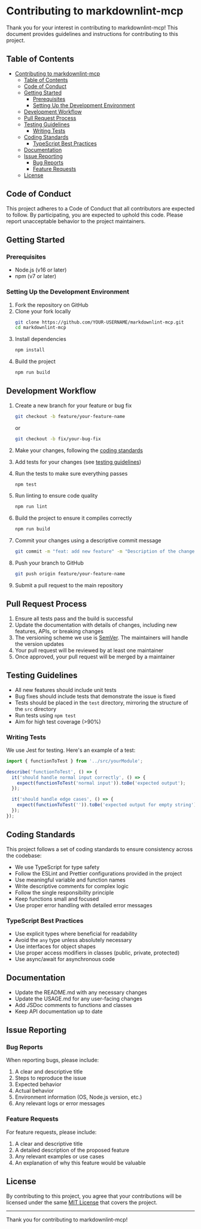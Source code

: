 # Contributing to markdownlint-mcp

Thank you for your interest in contributing to markdownlint-mcp! This document provides guidelines and instructions for contributing to this project.

## Table of Contents

- [Contributing to markdownlint-mcp](#contributing-to-markdownlint-mcp)
  - [Table of Contents](#table-of-contents)
  - [Code of Conduct](#code-of-conduct)
  - [Getting Started](#getting-started)
    - [Prerequisites](#prerequisites)
    - [Setting Up the Development Environment](#setting-up-the-development-environment)
  - [Development Workflow](#development-workflow)
  - [Pull Request Process](#pull-request-process)
  - [Testing Guidelines](#testing-guidelines)
    - [Writing Tests](#writing-tests)
  - [Coding Standards](#coding-standards)
    - [TypeScript Best Practices](#typescript-best-practices)
  - [Documentation](#documentation)
  - [Issue Reporting](#issue-reporting)
    - [Bug Reports](#bug-reports)
    - [Feature Requests](#feature-requests)
  - [License](#license)

## Code of Conduct

This project adheres to a Code of Conduct that all contributors are expected to follow. By participating, you are expected to uphold this code. Please report unacceptable behavior to the project maintainers.

## Getting Started

### Prerequisites

- Node.js (v16 or later)
- npm (v7 or later)

### Setting Up the Development Environment

1. Fork the repository on GitHub
2. Clone your fork locally
   ```bash
   git clone https://github.com/YOUR-USERNAME/markdownlint-mcp.git
   cd markdownlint-mcp
   ```
3. Install dependencies
   ```bash
   npm install
   ```
4. Build the project
   ```bash
   npm run build
   ```

## Development Workflow

1. Create a new branch for your feature or bug fix
   ```bash
   git checkout -b feature/your-feature-name
   ```
   or
   ```bash
   git checkout -b fix/your-bug-fix
   ```

2. Make your changes, following the [coding standards](#coding-standards)

3. Add tests for your changes (see [testing guidelines](#testing-guidelines))

4. Run the tests to make sure everything passes
   ```bash
   npm test
   ```

5. Run linting to ensure code quality
   ```bash
   npm run lint
   ```

6. Build the project to ensure it compiles correctly
   ```bash
   npm run build
   ```

7. Commit your changes using a descriptive commit message
   ```bash
   git commit -m "feat: add new feature" -m "Description of the changes and why they were made"
   ```

8. Push your branch to GitHub
   ```bash
   git push origin feature/your-feature-name
   ```

9. Submit a pull request to the main repository

## Pull Request Process

1. Ensure all tests pass and the build is successful
2. Update the documentation with details of changes, including new features, APIs, or breaking changes
3. The versioning scheme we use is [SemVer](http://semver.org/). The maintainers will handle the version updates
4. Your pull request will be reviewed by at least one maintainer
5. Once approved, your pull request will be merged by a maintainer

## Testing Guidelines

- All new features should include unit tests
- Bug fixes should include tests that demonstrate the issue is fixed
- Tests should be placed in the `test` directory, mirroring the structure of the `src` directory
- Run tests using `npm test`
- Aim for high test coverage (>90%)

### Writing Tests

We use Jest for testing. Here's an example of a test:

```typescript
import { functionToTest } from '../src/yourModule';

describe('functionToTest', () => {
  it('should handle normal input correctly', () => {
    expect(functionToTest('normal input')).toBe('expected output');
  });

  it('should handle edge cases', () => {
    expect(functionToTest('')).toBe('expected output for empty string');
  });
});
```

## Coding Standards

This project follows a set of coding standards to ensure consistency across the codebase:

- We use TypeScript for type safety
- Follow the ESLint and Prettier configurations provided in the project
- Use meaningful variable and function names
- Write descriptive comments for complex logic
- Follow the single responsibility principle
- Keep functions small and focused
- Use proper error handling with detailed error messages

### TypeScript Best Practices

- Use explicit types where beneficial for readability
- Avoid the `any` type unless absolutely necessary
- Use interfaces for object shapes
- Use proper access modifiers in classes (public, private, protected)
- Use async/await for asynchronous code

## Documentation

- Update the README.md with any necessary changes
- Update the USAGE.md for any user-facing changes
- Add JSDoc comments to functions and classes
- Keep API documentation up to date

## Issue Reporting

### Bug Reports

When reporting bugs, please include:

1. A clear and descriptive title
2. Steps to reproduce the issue
3. Expected behavior
4. Actual behavior
5. Environment information (OS, Node.js version, etc.)
6. Any relevant logs or error messages

### Feature Requests

For feature requests, please include:

1. A clear and descriptive title
2. A detailed description of the proposed feature
3. Any relevant examples or use cases
4. An explanation of why this feature would be valuable

## License

By contributing to this project, you agree that your contributions will be licensed under the same [MIT License](LICENSE) that covers the project.

---

Thank you for contributing to markdownlint-mcp!
